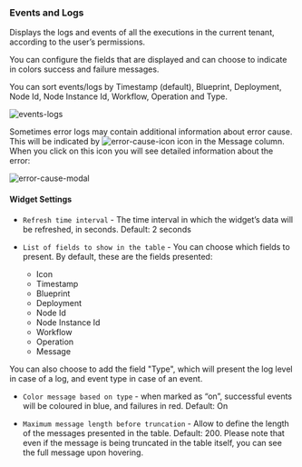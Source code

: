 ### Events and Logs
Displays the logs and events of all the executions in the current tenant, according to the user’s permissions. 

You can configure the fields that are displayed and can choose to indicate in colors success and failure messages.

You can sort events/logs by Timestamp (default), Blueprint, Deployment, Node Id, Node Instance Id, Workflow, Operation and Type.

![events-logs](https://docs.cloudify.co/dev/staging/images/ui/widgets/events-logs.png)

Sometimes error logs may contain additional information about error cause. This will be indicated by ![error-cause-icon](https://docs.cloudify.co/dev/staging/images/ui/icons/error-cause-icon.png) icon in the Message column. When you click on this icon you will see detailed information about the error:

![error-cause-modal](https://docs.cloudify.co/dev/staging/images/ui/widgets/events-logs-error-cause-modal.png)


#### Widget Settings
* `Refresh time interval` - The time interval in which the widget’s data will be refreshed, in seconds. Default: 2 seconds
* `List of fields to show in the table` - You can choose which fields to present. By default, these are the fields presented: 

   * Icon
   * Timestamp
   * Blueprint
   * Deployment
   * Node Id
   * Node Instance Id
   * Workflow
   * Operation
   * Message
   
You can also choose to add the field "Type", which will present the log level in case of a log, and event type in case of an event. 

* `Color message based on type` - when marked as “on”, successful events will be coloured in blue, and failures in red. Default: On

* `Maximum message length before truncation` - Allow to define the length of the messages presented in the table. Default: 200. Please note that even if the message is being truncated in the table itself, you can see the full message upon hovering. 